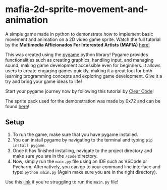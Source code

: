 # mafia-2d-sprite-movement-and-animation
A simple game made in python to demonstrate how to implement basic movement and animation on a 2D video game sprite. Watch the full tutorial by the **Multimedia Afficionados For Interested Artists (MAFIA)** [here!](https://www.facebook.com/reel/1450159009037208)

This was created using the [pygame](https://www.pygame.org/news) python library! Pygame provides functionalities such as creating graphics, handling input, and managing sound, making game development accessible even for beginners. It allows users to create engaging games quickly, making it a great tool for both learning programming concepts and exploring game development. Give it a try and bring your game ideas to life!

Start your pygame journey now by following this tutorial by [Clear Code](https://youtu.be/8OMghdHP-zs?si=tVvFZrbNsUCItr1h)! 

The sprite pack used for the demonstration was made by 0x72 and can be found [here](https://0x72.itch.io/dungeontileset-ii)!

## Setup
1. To run the game, make sure that you have pygame installed. 
2. You can install pygame by navigating to the terminal and typing `pip install pygame`. 
3. Once it has finished installing, navigate to the project directory and make sure you are in the `/code` directory. 
4. Now, simply run the `main.py` file using an IDE such as VSCode or Pycharm. Alternatively, you can go to your command line interface and type: `python main.py` (Again make sure you are in the right directory).

Use this [link](https://vteams.com/blog/how-to-run-a-python-script-in-terminal/) if you're struggling to run the `main.py` file!
